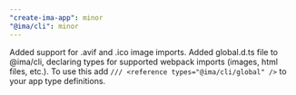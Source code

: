 ```yaml
---
"create-ima-app": minor
"@ima/cli": minor
---
```


Added support for .avif and .ico image imports.
Added global.d.ts file to @ima/cli, declaring types for supported webpack imports (images, html files, etc.). To use this add `/// <reference types="@ima/cli/global" />` to your app type definitions.
